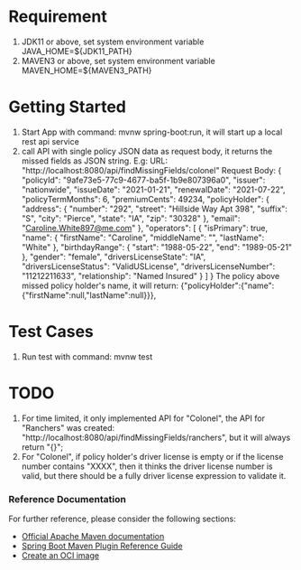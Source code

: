 # Requirement
1. JDK11 or above, set system environment variable JAVA_HOME=${JDK11_PATH}
2. MAVEN3 or above, set system environment variable MAVEN_HOME=${MAVEN3_PATH}

# Getting Started
1. Start App with command: mvnw spring-boot:run, it will start up a local rest api service
2. call API with single policy JSON data as request body, it returns the missed fields as JSON string.
  E.g: 
   URL: "http://localhost:8080/api/findMissingFields/colonel"
   Request Body: 
   {
    "policyId": "9afe73e5-77c9-4677-ba5f-1b9e807396a0",
    "issuer": "nationwide",
    "issueDate": "2021-01-21",
    "renewalDate": "2021-07-22",
    "policyTermMonths": 6,
    "premiumCents": 49234,
    "policyHolder": {
      "address": {
        "number": "292",
        "street": "Hillside Way Apt 398",
        "suffix": "S",
        "city": "Pierce",
        "state": "IA",
        "zip": "30328"
      },
      "email": "Caroline.White897@me.com"
    },
    "operators": [
      {
        "isPrimary": true,
        "name": {
          "firstName": "Caroline",
          "middleName": "",
          "lastName": "White"
        },
        "birthdayRange": {
          "start": "1988-05-22",
          "end": "1989-05-21"
        },
        "gender": "female",
        "driversLicenseState": "IA",
        "driversLicenseStatus": "ValidUSLicense",
        "driversLicenseNumber": "11212211633",
        "relationship": "Named Insured"
      }
    ]
  }
  The policy above missed policy holder's name, it will return: {"policyHolder":{"name":{"firstName":null,"lastName":null}}}, 

# Test Cases
1. Run test with command: mvnw test

# TODO
1. For time limited, it only implemented API for "Colonel", the API for "Ranchers" was created: "http://localhost:8080/api/findMissingFields/ranchers", but it will always return "{}";
2. For "Colonel", if policy holder's driver license is empty or if the license number contains "XXXX", then it thinks the driver license number is valid, but there should be a fully driver license expression to validate it. 


### Reference Documentation
For further reference, please consider the following sections:

* [Official Apache Maven documentation](https://maven.apache.org/guides/index.html)
* [Spring Boot Maven Plugin Reference Guide](https://docs.spring.io/spring-boot/docs/2.4.5/maven-plugin/reference/html/)
* [Create an OCI image](https://docs.spring.io/spring-boot/docs/2.4.5/maven-plugin/reference/html/#build-image)


